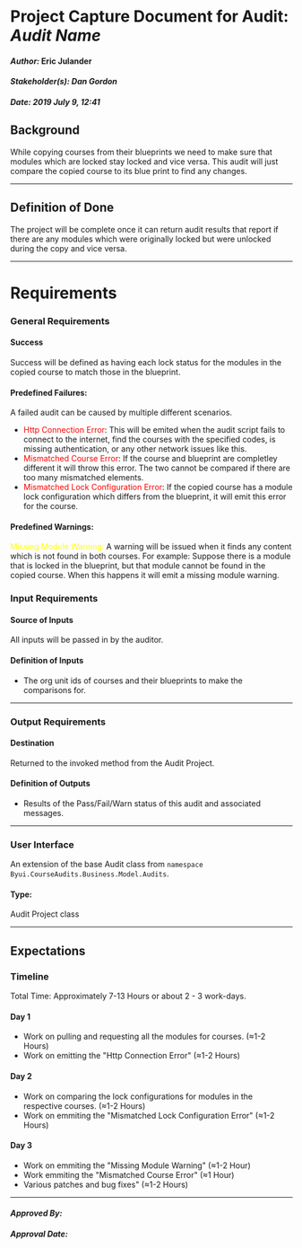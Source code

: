 # Project Capture Document for Audit: _Audit Name_ 
#### *Author:* Eric Julander
#### *Stakeholder(s): Dan Gordon*
#### *Date: 2019 July 9, 12:41*

## Background
While copying courses from their blueprints we need to make sure that modules which are locked stay locked and vice versa. This audit will just compare the copied course to its blue print to find any changes.
<!-- 

Explain the context of the problem.
Explain key terms/words, words that may be unfamiliar to a new hire.


Do Example: 
    
    Corey and his team have been manually going through the html for all images in canvas and entering alt image text.
    This has been very time consuming.

Don't Example:


    Without project templates, we have been left with readmes that share all different kinds of data, and some of them were missing key
    points of data. Additionally, we have no standard for code templates. We don't want to add a lot of overhead to setting up a project
    with templates and code setup.

-->

-----

## Definition of Done
The project will be complete once it can return audit results that report if there are any modules which were originally locked but were unlocked during the copy and vice versa.
<!-- 

What is/are the project outcome(s)?
("Can you give me one sentence describing what you want done?")
We are trying to clean up the yard by Mow, Edge, and Rake.

Do Example:

    We are creating a tool to find all images that are in need of alt text in canvas 
    which will automate this process by showing an image and prompting for alt text.

Don't Example 2:

    We are using yeoman to create a generator that will add all needed documentation and
    set up the code with all needed scripts, templates, and integrations.

-->


-----

# Requirements

### General Requirements
#### Success
Success will be defined as having each lock status for the modules in the copied course to match those in the blueprint.
#### Predefined Failures:
A failed audit can be caused by multiple different scenarios.
- <span style="color:red"> Http Connection Error</span>: This will be emited when the audit script fails to connect to the internet, find the courses with the specified codes, is missing authentication, or any other network issues like this. 
- <span style="color:red"> Mismatched Course Error</span>: If the course and blueprint are completley different it will throw this error. The two cannot be compared if there are too many mismatched elements.
- <span style="color:red"> Mismatched Lock Configuration Error</span>: If the copied course has a module lock configuration which differs from the blueprint, it will emit this error for the course.

#### Predefined Warnings:
<span style="color:yellow">Missing Module Warning:</span> A warning will be issued when it finds any content which is not found in both courses. For example: Suppose there is a module that is locked in the blueprint, but that module cannot be found in the copied course. When this happens it will emit a missing module warning.
<!-- What counts as pass/fail/warn? -->
### Input Requirements
#### Source of Inputs
All inputs will be passed in by the auditor.

#### Definition of Inputs
<!-- TBD: do not fill out just yet -->
- The org unit ids of courses and their blueprints to make the comparisons for.
---

### Output Requirements
#### Destination
Returned to the invoked method from the Audit Project.

#### Definition of Outputs
<!-- TBD: do not fill out just yet -->
- Results of the Pass/Fail/Warn status of this audit and associated messages.
---

### User Interface
An extension of the base Audit class from `namespace Byui.CourseAudits.Business.Model.Audits`.
#### Type:
Audit Project class

-----

## Expectations
### Timeline
Total Time: Approximately 7-13 Hours or about 2 - 3 work-days.
#### Day 1
- Work on pulling and requesting all the modules for courses. (≈1-2 Hours)
- Work on emitting the "Http Connection Error" (≈1-2 Hours)
#### Day 2
- Work on comparing the lock configurations for modules in the respective courses. (≈1-2 Hours)
- Work on emmiting the "Mismatched Lock Configuration Error" (≈1-2 Hours)
#### Day 3
- Work on emmiting the "Missing Module Warning" (≈1-2 Hour)
- Work emmiting the "Mismatched Course Error" (≈1 Hour)
- Various patches and bug fixes" (≈1-2 Hours)


<!-- What is the deadline? 2019 Sep 1? -->
<!-- What priority is this audit? -->

-----

#### *Approved By:* 
#### *Approval Date:*
